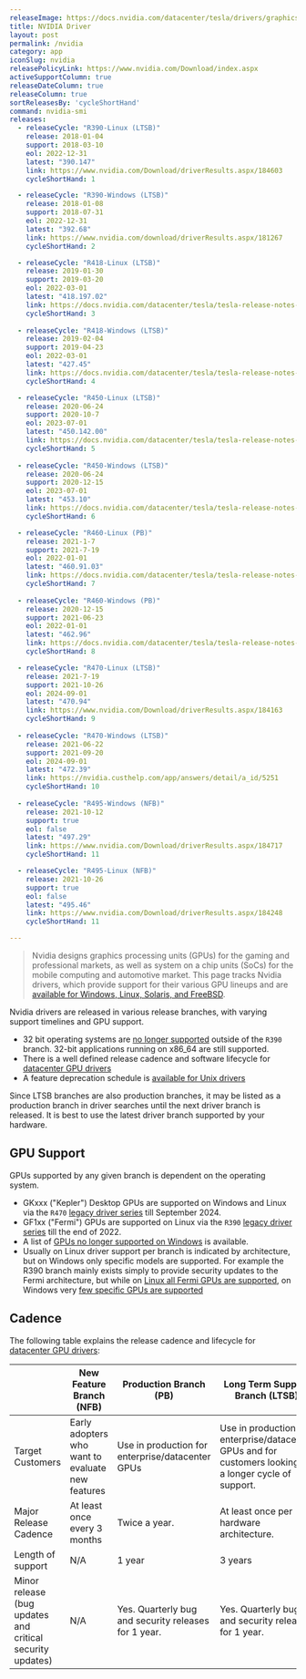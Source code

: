 ```yaml
---
releaseImage: https://docs.nvidia.com/datacenter/tesla/drivers/graphics/driver-branches-overview.png
title: NVIDIA Driver
layout: post
permalink: /nvidia
category: app
iconSlug: nvidia
releasePolicyLink: https://www.nvidia.com/Download/index.aspx
activeSupportColumn: true
releaseDateColumn: true
releaseColumn: true
sortReleasesBy: 'cycleShortHand'
command: nvidia-smi 
releases:
  - releaseCycle: "R390-Linux (LTSB)"
    release: 2018-01-04
    support: 2018-03-10
    eol: 2022-12-31
    latest: "390.147"
    link: https://www.nvidia.com/Download/driverResults.aspx/184603
    cycleShortHand: 1

  - releaseCycle: "R390-Windows (LTSB)"
    release: 2018-01-08
    support: 2018-07-31
    eol: 2022-12-31
    latest: "392.68"
    link: https://www.nvidia.com/download/driverResults.aspx/181267
    cycleShortHand: 2

  - releaseCycle: "R418-Linux (LTSB)"
    release: 2019-01-30
    support: 2019-03-20
    eol: 2022-03-01
    latest: "418.197.02"
    link: https://docs.nvidia.com/datacenter/tesla/tesla-release-notes-418-19702/
    cycleShortHand: 3
    
  - releaseCycle: "R418-Windows (LTSB)"
    release: 2019-02-04
    support: 2019-04-23
    eol: 2022-03-01
    latest: "427.45"
    link: https://docs.nvidia.com/datacenter/tesla/tesla-release-notes-418-19702/
    cycleShortHand: 4

  - releaseCycle: "R450-Linux (LTSB)"
    release: 2020-06-24
    support: 2020-10-7
    eol: 2023-07-01
    latest: "450.142.00"
    link: https://docs.nvidia.com/datacenter/tesla/tesla-release-notes-450-142-00/
    cycleShortHand: 5
    
  - releaseCycle: "R450-Windows (LTSB)"
    release: 2020-06-24
    support: 2020-12-15
    eol: 2023-07-01
    latest: "453.10"
    link: https://docs.nvidia.com/datacenter/tesla/tesla-release-notes-450-142-00/
    cycleShortHand: 6

  - releaseCycle: "R460-Linux (PB)"
    release: 2021-1-7
    support: 2021-7-19
    eol: 2022-01-01
    latest: "460.91.03"
    link: https://docs.nvidia.com/datacenter/tesla/tesla-release-notes-460-91-03/
    cycleShortHand: 7
    
  - releaseCycle: "R460-Windows (PB)"
    release: 2020-12-15
    support: 2021-06-23
    eol: 2022-01-01
    latest: "462.96"
    link: https://docs.nvidia.com/datacenter/tesla/tesla-release-notes-460-91-03/
    cycleShortHand: 8

  - releaseCycle: "R470-Linux (LTSB)"
    release: 2021-7-19
    support: 2021-10-26
    eol: 2024-09-01
    latest: "470.94"
    link: https://www.nvidia.com/Download/driverResults.aspx/184163
    cycleShortHand: 9
    
  - releaseCycle: "R470-Windows (LTSB)"
    release: 2021-06-22
    support: 2021-09-20
    eol: 2024-09-01
    latest: "472.39"
    link: https://nvidia.custhelp.com/app/answers/detail/a_id/5251
    cycleShortHand: 10
    
  - releaseCycle: "R495-Windows (NFB)"
    release: 2021-10-12
    support: true
    eol: false
    latest: "497.29" 
    link: https://www.nvidia.com/Download/driverResults.aspx/184717
    cycleShortHand: 11

  - releaseCycle: "R495-Linux (NFB)"
    release: 2021-10-26
    support: true
    eol: false
    latest: "495.46"
    link: https://www.nvidia.com/Download/driverResults.aspx/184248
    cycleShortHand: 11

---
```


> Nvidia designs graphics processing units (GPUs) for the gaming and professional markets, as well as system on a chip units (SoCs) for the mobile computing and automotive market. This page tracks Nvidia drivers, which provide support for their various GPU lineups and are [available for Windows, Linux, Solaris, and FreeBSD](https://www.nvidia.com/Download/index.aspx).

Nvidia drivers are released in various release branches, with varying support timelines and GPU support.

- 32 bit operating systems are [no longer supported](https://nvidia.custhelp.com/app/answers/detail/a_id/4604) outside of the `R390` branch. 32-bit applications running on x86_64 are still supported.
- There is a well defined release cadence and software lifecycle for [datacenter GPU drivers](https://docs.nvidia.com/datacenter/tesla/drivers/#lifecycle)
- A feature deprecation schedule is [available for Unix drivers](https://forums.developer.nvidia.com/t/unix-graphics-feature-deprecation-schedule/60588)

Since LTSB branches are also production branches, it  may be listed as a production branch in driver searches until the next driver branch is released. It is best to use the latest driver branch supported by your hardware.

## GPU Support

GPUs supported by any given branch is dependent on the operating system.

- GKxxx ("Kepler") Desktop GPUs are supported on Windows and Linux via the `R470` [legacy driver series](https://nvidia.custhelp.com/app/answers/detail/a_id/5202/kw/kepler%20support) till September 2024.
- GF1xx ("Fermi") GPUs are supported on Linux via the `R390` [legacy driver series](https://nvidia.custhelp.com/app/answers/detail/a_id/3142/~/support-timeframes-for-unix-legacy-gpu-releases) till the end of 2022.
- A list of [GPUs no longer supported on Windows](https://nvidia.custhelp.com/app/answers/detail/a_id/3473) is available.
- Usually on Linux driver support per branch is indicated by architecture, but on Windows only specific models are supported. For example the R390 branch mainly exists simply to provide security updates to the Fermi architecture, but while on [Linux all Fermi GPUs are supported](http://us.download.nvidia.com/XFree86/Linux-x86_64/390.144/README/supportedchips.html), on Windows very [few specific GPUs are supported](https://uk.download.nvidia.com/Windows/Quadro_Certified/392.65/392.65-win10-quadro-release-notes.pdf)

## Cadence

The following table explains the release cadence and lifecycle for [datacenter GPU drivers](https://docs.nvidia.com/datacenter/tesla/drivers/#lifecycle):

|   | New Feature Branch (NFB) | Production Branch (PB) | Long Term Support Branch (LTSB) |
|---|---|---|---|
| Target Customers | Early adopters who want to evaluate new features | Use in production for enterprise/datacenter GPUs | Use in production for enterprise/datacenter GPUs and for customers looking for a longer cycle of support.  |
| Major Release Cadence | At least once every 3 months | Twice a year. | At least once per hardware architecture. |
| Length of support | N/A | 1 year | 3 years |
| Minor release (bug updates and critical security updates) | N/A | Yes. Quarterly bug and security releases for 1 year. | Yes. Quarterly bug and security releases for 1 year. |
